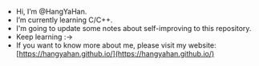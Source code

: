 - Hi, I’m @HangYaHan.
- I’m currently learning C/C++.
- I'm going to update some notes about self-improving to this repository.
- Keep learning :->
- If you want to know more about me, please visit my website: [https://hangyahan.github.io/](https://hangyahan.github.io/)
